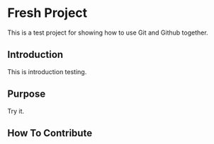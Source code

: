 # Fresh Project

This is a test project for showing how to use Git and Github together.

## Introduction

This is introduction testing.

## Purpose

Try it.

## How To Contribute